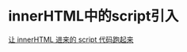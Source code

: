 # innerHTML中的script引入

[让 innerHTML 进来的 script 代码跑起来](http://www.cnblogs.com/zichi/p/run-innerHTML-script.html)